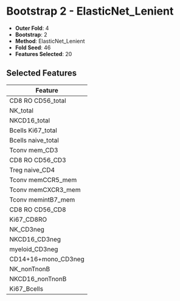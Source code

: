 # Bootstrap 2 - ElasticNet_Lenient

- **Outer Fold**: 4
- **Bootstrap**: 2
- **Method**: ElasticNet_Lenient
- **Fold Seed**: 46
- **Features Selected**: 20

## Selected Features

| Feature |
|---------|
| CD8 RO CD56_total |
| NK_total |
| NKCD16_total |
| Bcells Ki67_total |
| Bcells naive_total |
| Tconv mem_CD3 |
| CD8 RO CD56_CD3 |
| Treg naive_CD4 |
| Tconv memCCR5_mem |
| Tconv memCXCR3_mem |
| Tconv memintB7_mem |
| CD8 RO CD56_CD8 |
| Ki67_CD8RO |
| NK_CD3neg |
| NKCD16_CD3neg |
| myeloid_CD3neg |
| CD14+16+mono_CD3neg |
| NK_nonTnonB |
| NKCD16_nonTnonB |
| Ki67_Bcells |
